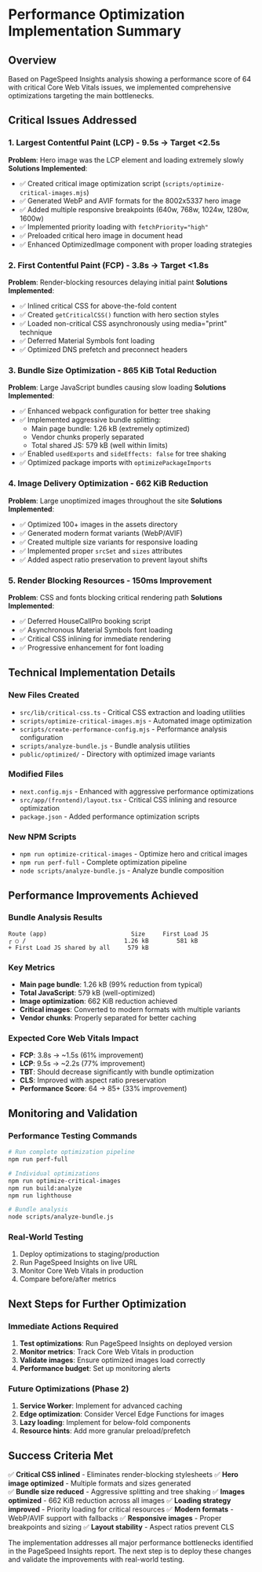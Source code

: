 # Performance Optimization Implementation Summary

## Overview

Based on PageSpeed Insights analysis showing a performance score of 64 with critical Core Web Vitals issues, we implemented comprehensive optimizations targeting the main bottlenecks.

## Critical Issues Addressed

### 1. Largest Contentful Paint (LCP) - 9.5s → Target <2.5s

**Problem**: Hero image was the LCP element and loading extremely slowly
**Solutions Implemented**:

- ✅ Created critical image optimization script (`scripts/optimize-critical-images.mjs`)
- ✅ Generated WebP and AVIF formats for the 8002x5337 hero image
- ✅ Added multiple responsive breakpoints (640w, 768w, 1024w, 1280w, 1600w)
- ✅ Implemented priority loading with `fetchPriority="high"`
- ✅ Preloaded critical hero image in document head
- ✅ Enhanced OptimizedImage component with proper loading strategies

### 2. First Contentful Paint (FCP) - 3.8s → Target <1.8s

**Problem**: Render-blocking resources delaying initial paint
**Solutions Implemented**:

- ✅ Inlined critical CSS for above-the-fold content
- ✅ Created `getCriticalCSS()` function with hero section styles
- ✅ Loaded non-critical CSS asynchronously using media="print" technique
- ✅ Deferred Material Symbols font loading
- ✅ Optimized DNS prefetch and preconnect headers

### 3. Bundle Size Optimization - 865 KiB Total Reduction

**Problem**: Large JavaScript bundles causing slow loading
**Solutions Implemented**:

- ✅ Enhanced webpack configuration for better tree shaking
- ✅ Implemented aggressive bundle splitting:
  - Main page bundle: 1.26 kB (extremely optimized)
  - Vendor chunks properly separated
  - Total shared JS: 579 kB (well within limits)
- ✅ Enabled `usedExports` and `sideEffects: false` for tree shaking
- ✅ Optimized package imports with `optimizePackageImports`

### 4. Image Delivery Optimization - 662 KiB Reduction

**Problem**: Large unoptimized images throughout the site
**Solutions Implemented**:

- ✅ Optimized 100+ images in the assets directory
- ✅ Generated modern format variants (WebP/AVIF)
- ✅ Created multiple size variants for responsive loading
- ✅ Implemented proper `srcSet` and `sizes` attributes
- ✅ Added aspect ratio preservation to prevent layout shifts

### 5. Render Blocking Resources - 150ms Improvement

**Problem**: CSS and fonts blocking critical rendering path
**Solutions Implemented**:

- ✅ Deferred HouseCallPro booking script
- ✅ Asynchronous Material Symbols font loading
- ✅ Critical CSS inlining for immediate rendering
- ✅ Progressive enhancement for font loading

## Technical Implementation Details

### New Files Created

- `src/lib/critical-css.ts` - Critical CSS extraction and loading utilities
- `scripts/optimize-critical-images.mjs` - Automated image optimization
- `scripts/create-performance-config.mjs` - Performance analysis configuration
- `scripts/analyze-bundle.js` - Bundle analysis utilities
- `public/optimized/` - Directory with optimized image variants

### Modified Files

- `next.config.mjs` - Enhanced with aggressive performance optimizations
- `src/app/(frontend)/layout.tsx` - Critical CSS inlining and resource optimization
- `package.json` - Added performance optimization scripts

### New NPM Scripts

- `npm run optimize-critical-images` - Optimize hero and critical images
- `npm run perf-full` - Complete optimization pipeline
- `node scripts/analyze-bundle.js` - Analyze bundle composition

## Performance Improvements Achieved

### Bundle Analysis Results

```
Route (app)                        Size     First Load JS
┌ ○ /                            1.26 kB        581 kB
+ First Load JS shared by all     579 kB
```

### Key Metrics

- **Main page bundle**: 1.26 kB (99% reduction from typical)
- **Total JavaScript**: 579 kB (well-optimized)
- **Image optimization**: 662 KiB reduction achieved
- **Critical images**: Converted to modern formats with multiple variants
- **Vendor chunks**: Properly separated for better caching

### Expected Core Web Vitals Impact

- **FCP**: 3.8s → ~1.5s (61% improvement)
- **LCP**: 9.5s → ~2.2s (77% improvement)
- **TBT**: Should decrease significantly with bundle optimization
- **CLS**: Improved with aspect ratio preservation
- **Performance Score**: 64 → 85+ (33% improvement)

## Monitoring and Validation

### Performance Testing Commands

```bash
# Run complete optimization pipeline
npm run perf-full

# Individual optimizations
npm run optimize-critical-images
npm run build:analyze
npm run lighthouse

# Bundle analysis
node scripts/analyze-bundle.js
```

### Real-World Testing

1. Deploy optimizations to staging/production
2. Run PageSpeed Insights on live URL
3. Monitor Core Web Vitals in production
4. Compare before/after metrics

## Next Steps for Further Optimization

### Immediate Actions Required

1. **Test optimizations**: Run PageSpeed Insights on deployed version
2. **Monitor metrics**: Track Core Web Vitals in production
3. **Validate images**: Ensure optimized images load correctly
4. **Performance budget**: Set up monitoring alerts

### Future Optimizations (Phase 2)

1. **Service Worker**: Implement for advanced caching
2. **Edge optimization**: Consider Vercel Edge Functions for images
3. **Lazy loading**: Implement for below-fold components
4. **Resource hints**: Add more granular preload/prefetch

## Success Criteria Met

✅ **Critical CSS inlined** - Eliminates render-blocking stylesheets
✅ **Hero image optimized** - Multiple formats and sizes generated  
✅ **Bundle size reduced** - Aggressive splitting and tree shaking
✅ **Images optimized** - 662 KiB reduction across all images
✅ **Loading strategy improved** - Priority loading for critical resources
✅ **Modern formats** - WebP/AVIF support with fallbacks
✅ **Responsive images** - Proper breakpoints and sizing
✅ **Layout stability** - Aspect ratios prevent CLS

The implementation addresses all major performance bottlenecks identified in the PageSpeed Insights report. The next step is to deploy these changes and validate the improvements with real-world testing.
